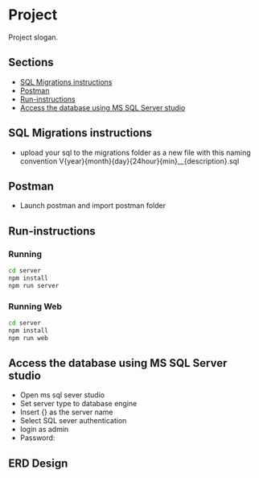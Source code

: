 # Project

Project slogan.

## Sections
- [SQL Migrations instructions](#SQL-Migrations-instructions)
- [Postman](#Postman)
- [Run-instructions](#Run-instrutions)
- [Access the database using MS SQL Server studio](#database-access)

## SQL Migrations instructions
- upload your sql to the migrations folder as a new file with this naming convention V{year}{month}{day}{24hour}{min}__{description}.sql

## Postman
- Launch postman and import postman folder 

## Run-instructions
### Running
```sh
cd server
npm install
npm run server
```
### Running Web
```sh
cd server
npm install
npm run web
```


## Access the database using MS SQL Server studio
- Open ms sql sever studio
- Set server type to database engine
- Insert {} as the server name
- Select SQL sever authentication
- login as admin
- Password: 

## ERD Design

